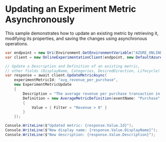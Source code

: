 # Updating an Experiment Metric Asynchronously

This sample demonstrates how to update an existing metric by retrieving it, modifying its properties, and saving the changes using asynchronous operations.

```C# Snippet:OnlineExperimentation_UpdateMetricAsync
var endpoint = new Uri(Environment.GetEnvironmentVariable("AZURE_ONLINEEXPERIMENTATION_ENDPOINT"));
var client = new OnlineExperimentationClient(endpoint, new DefaultAzureCredential());

// Update a Description and Definition of an existing metric,
// other fields (DisplayName, Categories, DesiredDirection, Lifecycle) remain unchanged.
var response = await client.UpdateMetricAsync(
    experimentMetricId: "avg_revenue_per_purchase",
    new ExperimentMetricUpdate
    {
        Description = "The average revenue per purchase transaction in USD.",
        Definition = new AverageMetricDefinition(eventName: "Purchase", eventProperty: "Revenue")
        {
            Value = { Filter = "Revenue > 0" }
        }
    });

Console.WriteLine($"Updated metric: {response.Value.Id}");
Console.WriteLine($"New display name: {response.Value.DisplayName}");
Console.WriteLine($"New description: {response.Value.Description}");
```
